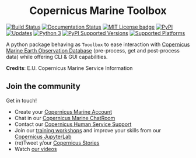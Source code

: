 <h1 align="center">Copernicus Marine Toolbox</h1>

<p align"=center">
    <a href="https://travis-ci.org/copernicusmarine/cmemsapi"><img src="https://img.shields.io/travis/copernicusmarine/cmemsapi/master.svg?logo=travis" alt="Build Status" /></a> <a href="https://cmemsapi.readthedocs.io/en/latest/?badge=latest"><img src="https://readthedocs.org/projects/cmemsapi/badge/?version=latest" alt="Documentation Status" /></a>
    <a href="https://github.com/copernicusmarine/cmemsapi/blob/master/LICENSE"><img src="https://img.shields.io/badge/license-MIT-green.svg" alt="MIT License badge" /></a>
    <a href="https://github.com/copernicusmarine/cmemsapi"><img src="https://img.shields.io/pypi/v/cmemsapi.svg" alt="PyPI" /></a>
    <a href="https://pyup.io/repos/github/copernicusmarine/cmemsapi/"><img src="https://pyup.io/repos/github/copernicusmarine/cmemsapi/shield.svg" alt="Updates" /></a>
    <a href="https://pyup.io/repos/github/copernicusmarine/cmemsapi/"><img src="https://pyup.io/repos/github/copernicusmarine/cmemsapi/python-3-shield.svg" alt="Python 3" /></a>
    <a href="https://github.com/copernicusmarine/cmemsapi"><img src="https://img.shields.io/pypi/pyversions/cmemsapi.svg" alt="PyPI Supported Versions" /></a>
    <a href="https://github.com/copernicusmarine/cmemsapi"><img src="https://img.shields.io/badge/platform-windows%20%7C%20linux%20%7C%20macos-lightgrey" alt="Supported Platforms" /></a>
</p>

A python package behaving as `Tooolbox` to ease interaction with [Copernicus Marine Earth Observation Database](https://marine.copernicus.eu) (pre-process, get and post-process data) while offering CLI & GUI capabilities.

**Credits**: E.U. Copernicus Marine Service Information

## Join the community

Get in touch!
- Create your [Copernicus Marine Account](https://resources.marine.copernicus.eu/?option=com_sla)
- Chat in our [Copernicus Marine ChatRoom]()
- Contact our [Copernicus Human Service Support](https://marine.copernicus.eu/services-portfolio/contact-us/)
- Join our [training workshops](https://marine.copernicus.eu/news/events-agenda/?keywords=News%20and%20Events%2CEvents%2CNews) and improve your skills from our [Copernicus JupyterLab]()
- (re)Tweet y/our [Copernicus Stories](https://twitter.com/cmems_eu)
- Watch [our videos](https://www.youtube.com/channel/UC71ceOVy7WtVC7F04BKoEew)
